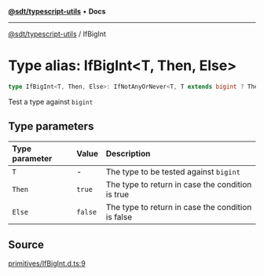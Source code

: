 [**@sdt/typescript-utils**](../README.md) • **Docs**

***

[@sdt/typescript-utils](../globals.md) / IfBigInt

# Type alias: IfBigInt\<T, Then, Else\>

```ts
type IfBigInt<T, Then, Else>: IfNotAnyOrNever<T, T extends bigint ? Then : Else, Else>;
```

Test a type against `bigint`

## Type parameters

| Type parameter | Value | Description |
| :------ | :------ | :------ |
| `T` | - | The type to be tested against `bigint` |
| `Then` | `true` | The type to return in case the condition is true |
| `Else` | `false` | The type to return in case the condition is false |

## Source

[primitives/IfBigInt.d.ts:9](https://github.com/sylvaindethier/typescript-utils/blob/8e5403ef6aee7077fe4c3a20af320ab84f9dedde/types/primitives/IfBigInt.d.ts#L9)
